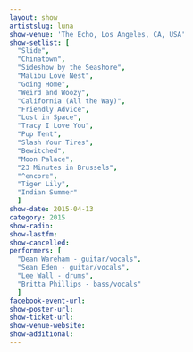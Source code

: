 ```yaml
---
layout: show
artistslug: luna
show-venue: 'The Echo, Los Angeles, CA, USA'
show-setlist: [
  "Slide",
  "Chinatown",
  "Sideshow by the Seashore",
  "Malibu Love Nest",
  "Going Home",
  "Weird and Woozy",
  "California (All the Way)",
  "Friendly Advice",
  "Lost in Space",
  "Tracy I Love You",
  "Pup Tent",
  "Slash Your Tires",
  "Bewitched",
  "Moon Palace",
  "23 Minutes in Brussels",
  "^encore",
  "Tiger Lily",
  "Indian Summer"
  ]
show-date: 2015-04-13
category: 2015
show-radio: 
show-lastfm: 
show-cancelled: 
performers: [
  "Dean Wareham - guitar/vocals",
  "Sean Eden - guitar/vocals",
  "Lee Wall - drums",
  "Britta Phillips - bass/vocals"
  ]
facebook-event-url: 
show-poster-url: 
show-ticket-url: 
show-venue-website: 
show-additional: 
---
```

